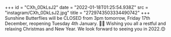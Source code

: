 +++
id = "CXh_0DkLsJ2"
date = "2022-01-18T01:25:54.938Z"
src = "instagram/CXh_0DkLsJ2.jpg"
title = "2729743503334490742"
+++
Sunshine Butterflies will be CLOSED from 3pm tomorrow, Friday 17th December, reopening Tuesday 4th January. 🎄🎅 Wishing you all a restful and relaxing Christmas and New Year. We look forward to seeing you in 2022.😊